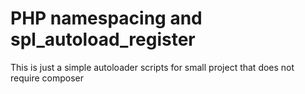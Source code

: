 # PHP namespacing and spl_autoload_register

This is just a simple autoloader scripts for small project that does not require composer
